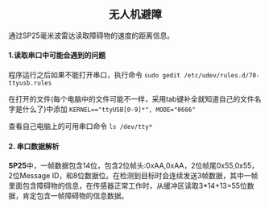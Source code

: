 ## <center>无人机避障
通过SP25毫米波雷达读取障碍物的速度的距离信息。
#### 1.读取串口中可能会遇到的问题
程序运行之后如果不能打开串口，执行命令
`sudo gedit /etc/udev/rules.d/70-ttyusb.rules`

在打开的文件(每个电脑中的文件可能不一样，采用tab键补全就知道自己的文件名字是什么了)中添加
`KERNEL=="ttyUSB[0-9]*", MODE="0666"`

查看自己电脑上的可用串口命令
`ls /dev/tty*`

#### 2. 串口数据解析
**SP25**中，一帧数据包含14位，包含2位帧头:0xAA,0xAA，2位帧尾0x55,0x55，2位Message ID，和8位数据位。在检测到目标时会连续发送3帧数据，其中一帧里面包含障碍物的信息，在传感器正常工作时，从缓冲区读取3*14+13=55位数据，肯定包含一帧障碍物的信息数据。